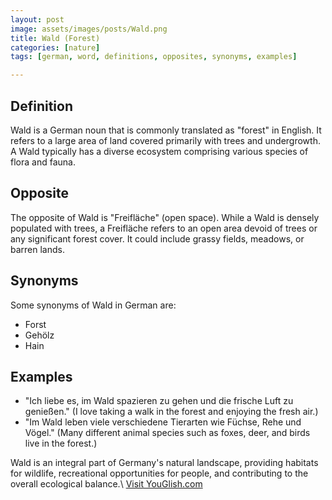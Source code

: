 ```yaml
---
layout: post
image: assets/images/posts/Wald.png
title: Wald (Forest)
categories: [nature]
tags: [german, word, definitions, opposites, synonyms, examples]

---
```


## Definition
Wald is a German noun that is commonly translated as "forest" in English. It refers to a large area of land covered primarily with trees and undergrowth. A Wald typically has a diverse ecosystem comprising various species of flora and fauna.

## Opposite
The opposite of Wald is "Freifläche" (open space). While a Wald is densely populated with trees, a Freifläche refers to an open area devoid of trees or any significant forest cover. It could include grassy fields, meadows, or barren lands.

## Synonyms
Some synonyms of Wald in German are:
- Forst
- Gehölz
- Hain

## Examples
- "Ich liebe es, im Wald spazieren zu gehen und die frische Luft zu genießen." (I love taking a walk in the forest and enjoying the fresh air.)
- "Im Wald leben viele verschiedene Tierarten wie Füchse, Rehe und Vögel." (Many different animal species such as foxes, deer, and birds live in the forest.)

Wald is an integral part of Germany's natural landscape, providing habitats for wildlife, recreational opportunities for people, and contributing to the overall ecological balance.\ <a id="yg-widget-0" class="youglish-widget" data-query="Wald" data-lang="german" data-components="8412" data-auto-start="0" data-bkg-color="theme_light" data-title="How%20to%20pronounce%20Wald%20in%20German"  rel="nofollow" href="https://youglish.com">Visit YouGlish.com</a><script async src="https://youglish.com/public/emb/widget.js" charset="utf-8"></script>